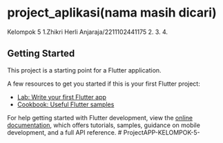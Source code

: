 # project_aplikasi(nama masih dicari)
Kelompok 5
1.Zhikri Herli Anjaraja/2211102441175
2.
3.
4.
## Getting Started

This project is a starting point for a Flutter application.

A few resources to get you started if this is your first Flutter project:

- [Lab: Write your first Flutter app](https://docs.flutter.dev/get-started/codelab)
- [Cookbook: Useful Flutter samples](https://docs.flutter.dev/cookbook)

For help getting started with Flutter development, view the
[online documentation](https://docs.flutter.dev/), which offers tutorials,
samples, guidance on mobile development, and a full API reference.
#   P r o j e c t A P P - K E L O M P O K - 5 - 
 
 